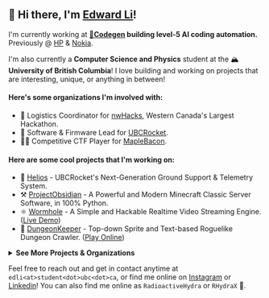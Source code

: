 ## 👋 Hi there, I'm [Edward Li](https://www.edward-li.com/)!

I'm currently working at **[👾Codegen](https://codegen.com/) building level-5 AI coding automation.** Previously @ [HP](https://www.hp.com/) & [Nokia](https://www.nokia.com/).  

I'm also currently a **Computer Science and Physics** student at the 🏔**University of British Columbia**! I love building and working on projects that are interesting, unique, or anything in between! 

#### Here's some organizations I'm involved with:
- 🌌 Logistics Coordinator for [nwHacks](https://nwhacks.io/), Western Canada's Largest Hackathon.
- 🚀 Software & Firmware Lead for [UBCRocket](https://www.ubcrocket.com/).
- 👨‍💻 Competitive CTF Player for [MapleBacon](https://maplebacon.org/).

#### Here are some cool projects that I'm working on:
- 🌇 [Helios](https://github.com/UBC-Rocket/Helios) - UBCRocket's Next-Generation Ground Support & Telemetry System.
- ⚒ [ProjectObsidian](https://github.com/EdwardJXLi/ProjectObsidian) - A Powerful and Modern Minecraft Classic Server Software, in 100% Python.
- ⚛ [Wormhole](https://github.com/EdwardJXLi/Wormhole) - A Simple and Hackable Realtime Video Streaming Engine. ([Live Demo](https://demo.wormhole.hydranet.dev/))
- 🏰 [DungeonKeeper](https://github.com/EdwardJXLi/DungeonKeeper) - Top-down Sprite and Text-based Roguelike Dungeon Crawler. ([Play Online](https://dungeonkeeper.hydranet.dev/))

<details>
<summary><b>See More Projects & Organizations</b></summary>

#### 2023
- 📡 [UBCRocket Groundstation](https://github.com/UBC-Rocket/UBCRocketGroundStation) - Real-time Ground Support Software. (Soon to be replaced by [Helios](https://github.com/UBC-Rocket/Helios))
- 🔥 [FLARE](https://github.com/UBC-Rocket/FLARE) - Firmware for Rockets Going into Space.

#### 2022
- ♾ [InfiniHacks](https://infinihacks.devpost.com/) - A Non-Profit Organization with a Mission of Delivering STEM Education Through Real-World Projects.
- 🐝 [HiveHQ](https://devpost.com/software/hive-hq) - Live Foot Traffic Analysis to help Stores Optimize Layout, Measure Engagement, and Enforce COVID-19 Social Distancing.
- 🎨 [DrawBot](https://devpost.com/software/drawbot-ulof5z) - A Robot to Turn Your Ideas Into Original Art on Paper!

#### 2021
- 😷 [MaskPass](https://devpost.com/software/mlh-birthday-ads) - An AI-Powered Door System to Ensure Everyone Entering has Their Masks Properly Fitted.
- 🦠 [Distributed Covid Simulation](https://devpost.com/software/distributed-covid-simulation) - Massively Parallel Distributed Monte Carlo Pandemic Modeling using DCP.
- 👩‍🏫 [QuikSlide](https://github.com/EdwardJXLi/QuikSlide/) - Artificial Intelligence Powered Slideshow Creation Utility.
- 🥕 [Freshify](https://devpost.com/software/freshify) - A gGrocery Platform that Fuses both the Local Community and Sustainable Consumption.

#### 2020
- 🤝 [Reconnect](https://github.com/Reconnect-CUHacking2021/) - Store Management Software for a Post Vaccine World.
- 🌳 [TModLoader Docker](https://github.com/EdwardJXLi/tmodloader-docker) - Docker Image to run a Complete tModLoader 1.4 Server on x86_64 and ARM64.
- 👦 [CrowdEye](https://github.com/CrowdEye) - Industry-Leading Computer Vision Software to Help Companies, Retailers, and Stores Enforce COVID-19 Regulations.
- 🌎 [Global Health Model](https://devpost.com/software/global-health-model) - Visualizing WHO Statistical Models to Help Spread Awareness on the Global Heath Situation.

#### 2019 and beyond...
- 🍕 [MemeGenBot](https://discord.com/oauth2/authorize?client_id=381852776252178432&scope=bot&permissions=1178065985) - A Discord Bot that Generates Memes on the Fly!
- 🎈 [VexV5Raytracer](https://github.com/EdwardJXLi/VexV5Raytracer) - Simple 3D Raytracer Ported to the Vex V5 Robot Brain.
- 📈 [Manim Presentation](https://github.com/EdwardJXLi/manim-presentation) - Hacky Project to Allow Presentation of 3b1b/MANIM Scenes.
- 📊 [Graph Algorithms](https://github.com/EdwardJXLi/Graph-Algorithms) - Series of Graph Algorithms I Wrote for Caleton's ALGO2 Class.

#### Previous organizations I was involved with:
- 🌻 Committee President for [BellHS's Relay For Life](https://www.relayforlife.ca/).
- 💻 Club Head and Project Lead for [BellHS CS Club](https://www.instagram.com/bell.cs.club/).
- 🤖 Executive Head of [Bruins Robotics](https://www.instagram.com/bruinsrobotics), VEX Team [40999A](https://vexdb.io/teams/view/40999A).
- 🏫 Grade 12 Representative for Student Council.

</details>

Feel free to reach out and get in contact anytime at `edli<at>student<dot>ubc<dot>ca`, or find me online on [Instagram](https://www.instagram.com/edwardjxli/) or [Linkedin](https://www.linkedin.com/in/edwardjxli/)! You can also find me online as `RadioactiveHydra` or `RHydraX` 🐲.
